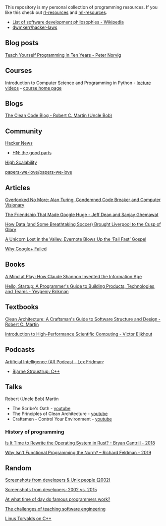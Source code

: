 This repository is my personal collection of programming resources.  If you like this check out [rl-resources](https://github.com/ADGEfficiency/rl-resources) and [ml-resources](https://github.com/ADGEfficiency/ml-resources).

- [List of software development philosophies - Wikipedia](https://en.wikipedia.org/wiki/List_of_software_development_philosophies)
- [dwmkerr/hacker-laws](https://github.com/dwmkerr/hacker-laws)

## Blog posts

[Teach Yourself Programming in Ten Years - Peter Norvig](http://norvig.com/21-days.html)

## Courses

Introduction to Computer Science and Programming in Python - [lecture videos](https://ocw.mit.edu/courses/electrical-engineering-and-computer-science/6-0001-introduction-to-computer-science-and-programming-in-python-fall-2016/lecture-videos/index.htm) - [course home page](https://ocw.mit.edu/courses/electrical-engineering-and-computer-science/6-0001-introduction-to-computer-science-and-programming-in-python-fall-2016/)

## Blogs

[The Clean Code Blog - Robert C. Martin (Uncle Bob)](http://blog.cleancoder.com/)

## Community

[Hacker News](https://news.ycombinator.com/)
- [HN: the good parts](https://danluu.com/hn-comments/)

[High Scalability](http://highscalability.com/all-time-favorites/)

[papers-we-love/papers-we-love](https://github.com/papers-we-love/papers-we-love)

## Articles

[Overlooked No More: Alan Turing, Condemned Code Breaker and Computer Visionary](https://www.nytimes.com/2019/06/05/obituaries/alan-turing-overlooked.html)

[The Friendship That Made Google Huge - Jeff Dean and Sanjay Ghemawat](https://www.newyorker.com/magazine/2018/12/10/the-friendship-that-made-google-huge)

[How Data (and Some Breathtaking Soccer) Brought Liverpool to the Cusp of Glory](https://www.nytimes.com/2019/05/22/magazine/soccer-data-liverpool.html)

[A Unicorn Lost in the Valley, Evernote Blows Up the ‘Fail Fast’ Gospel](https://www.nytimes.com/2019/06/28/business/evernote-what-happened.html)

[Why Google+ Failed](https://onezero.medium.com/why-google-failed-4b9db05b973b)

## Books

[A Mind at Play: How Claude Shannon Invented the Information Age](https://www.amazon.com/Mind-Play-Shannon-Invented-Information/dp/1476766681)

[Hello, Startup: A Programmer's Guide to Building Products, Technologies, and Teams - Yevgeniy Brikman](https://www.amazon.co.uk/gp/product/B016YZWDA4/ref=ppx_yo_dt_b_d_asin_title_o01?ie=UTF8&psc=1)

## Textbooks

[Clean Architecture: A Craftsman's Guide to Software Structure and Design - Robert C. Martin](https://www.goodreads.com/book/show/18043011-clean-architecture)

[Introduction to High-Performance Scientific Computing - Victor Eijkhout](http://pages.tacc.utexas.edu/~eijkhout/istc/html/index.html)

## Podcasts

[Artificial Intelligence (AI) Podcast - Lex Fridman](https://www.youtube.com/playlist?list=PLrAXtmErZgOdP_8GztsuKi9nrraNbKKp4):
- [Bjarne Stroustrup: C++](https://youtu.be/uTxRF5ag27A)

## Talks

Robert (Uncle Bob) Martin
- The Scribe's Oath - [youtube](https://www.youtube.com/watch?v=X31Jc6HQUcs)
- The Principles of Clean Architecture - [youtube](https://www.youtube.com/watch?v=o_TH-Y78tt4)
- Craftsmen - Control Your Environment - [youtube](https://www.youtube.com/watch?v=NZNhtYVb6H8)

### History of programming

[Is It Time to Rewrite the Operating System in Rust? - Bryan Cantrill - 2018](https://www.youtube.com/watch?v=HgtRAbE1nBM&list=WL&index=3&t=0s)

[Why Isn't Functional Programming the Norm? – Richard Feldman - 2019](https://www.youtube.com/watch?v=QyJZzq0v7Z4)

## Random

[Screenshots from developers & Unix people (2002)](https://anders.unix.se/2015/10/28/screenshots-from-developers--unix-people-2002/)

[Screenshots from developers: 2002 vs. 2015](https://anders.unix.se/2015/12/10/screenshots-from-developers--2002-vs.-2015/)

[At what time of day do famous programmers work?](https://ivan.bessarabov.com/blog/famous-programmers-work-time)

[The challenges of teaching software engineering](https://www.sicpers.info/2019/07/the-challenges-of-teaching-software-engineering/)

[Linus Torvalds on C++](http://harmful.cat-v.org/software/c++/linus)
